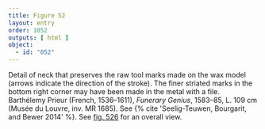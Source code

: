 ```yaml
---
title: Figure 52
layout: entry
order: 1052
outputs: [ html ]
object:
  - id: "052"
---
```


Detail of neck that preserves the raw tool marks made on the wax model (arrows indicate the direction of the stroke). The finer striated marks in the bottom right corner may have been made in the metal with a file. Barthélemy Prieur (French, 1536–1611), *Funerary Genius*, 1583–85, L. 109 cm (Musée du Louvre, inv. MR 1685). See {% cite 'Seelig-Teuwen, Bourgarit, and Bewer 2014' %}. See [fig. 526](/visual-atlas/526/) for an overall view.
